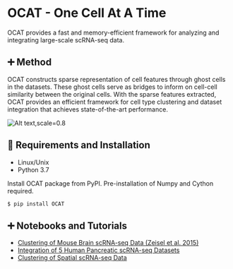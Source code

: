 # OCAT - One Cell At A Time
OCAT provides a fast and memory-efficient framework for analyzing and integrating large-scale scRNA-seq data. 

## :heavy_plus_sign: Method
OCAT constructs sparse representation of cell features through ghost cells in the datasets. These ghost cells serve as bridges to inform on cell-cell similarity between the original cells. With the sparse features extracted, OCAT provides an efficient framework for cell type clustering and dataset integration that achieves state-of-the-art performance.

![Alt text,scale=0.8](https://github.com/bowang-lab/OCAT/blob/master/img/Figure1_update.png)

## :triangular_ruler: Requirements and Installation
* Linux/Unix
* Python 3.7

Install OCAT package from PyPI. Pre-installation of Numpy and Cython required.
```bash
$ pip install OCAT
```

## :heavy_plus_sign: Notebooks and Tutorials
* [Clustering of Mouse Brain scRNA-seq Data (Zeisel et al. 2015)](https://github.com/bowang-lab/OCAT/blob/master/vignettes/Clustering/README.md)
* [Integration of 5 Human Pancreatic scRNA-seq Datasets](https://github.com/bowang-lab/OCAT/blob/master/vignettes/Integration/README.md)
* [Clustering of Spatial scRNA-seq Data](https://github.com/bowang-lab/OCAT/tree/master/vignettes/Spatial/README.md)
